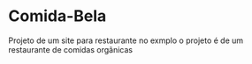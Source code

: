 # Comida-Bela

Projeto de um site para restaurante
no exmplo o projeto é de um restaurante de comidas orgãnicas
